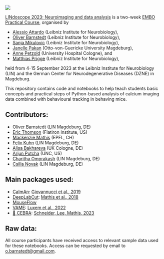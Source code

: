 ![](https://static.wixstatic.com/media/0aa897_519fc294bd394d1d943d5e6965f8a87e~mv2.png/v1/fill/w_1708,h_322,al_c,q_90,usm_0.66_1.00_0.01,enc_auto/LINdocopeLogo-01.png)

[LINdoscope 2023: Neuroimaging and data analysis](www.lindoscope.com) is a two-week [EMBO Practical Course](http://meetings.embo.org/event/23-lindoscope), organised by 
* [Alessio Attardo](https://sites.google.com/view/the-a-lab/home) (Leibniz Institute for Neurobiology), 
* [Oliver Barnstedt](http://barnstedt.science) (Leibniz Institute for Neurobiology), 
* [Sanja Mikulovic](https://www.lin-magdeburg.org/research/research-units/research-group-cognition-emotion) (Leibniz Institute for Neurobiology), 
* [Janelle Pakan](https://www.pakanlab.com/) (Otto-von-Guericke University Magdeburg), 
* [Anne Petzold](https://www.researchgate.net/profile/Anne-Petzold-2) (University Hospital Cologne), and
* [Matthias Prigge](https://meetings.embo.org/event/www.teamprigge.com) (Leibniz Institute for Neurobiology), 

held from 4-15 September 2023 at the Leibniz Institute for Neurobiology (LIN) and the German Center for Neurodegenerative Diseases (DZNE) in Magdeburg.

This repository contains code and notebooks to help teach students basic concepts and practical steps of Python-based analysis of calcium imaging data combined with behavioural tracking in behaving mice.

## Contributors:
* [Oliver Barnstedt](https://github.com/obarnstedt) (LIN Magdeburg, DE)
* [Eric Thomson](https://github.com/EricThomson) (Flatiron Institute, US)
* [Mackenzie Mathis](https://github.com/MMathisLab) (EPFL, CH)
* [Felix Kuhn](https://github.com/flxkuhn) (LIN Magdeburg, DE)
* [Alisa Bakhareva](https://github.com/alisabak) (UK Cologne, DE)
* [Arjun Putcha](https://github.com/ArjunPutcha) (UNC, US)
* [Charitha Omprakash](https://github.com/charithaomprakash) (LIN Magdeburg, DE)
* [Csilla Novak](https://github.com/novacsilla) (LIN Magdeburg, DE)

## Main packages used:
* [CaImAn](https://github.com/flatironinstitute/CaImAn): [Giovannucci et al., 2019](https://elifesciences.org/articles/38173)
* [DeepLabCut](https://github.com/DeepLabCut/DeepLabCut): [Mathis et al., 2018](https://www.nature.com/articles/s41593-018-0209-y)
* [MouseFlow](https://github.com/obarnstedt/MouseFlow)
* [VAME](https://github.com/LINCellularNeuroscience/VAME): [Luxem et al., 2022](https://www.nature.com/articles/s42003-022-04080-7)
* [🦓 CEBRA](https://cebra.ai): [Schneider, Lee, Mathis, 2023](https://www.nature.com/articles/s41586-023-06031-6)

## Raw data:
All course participants have received access to relevant sample data used for these notebooks. Access can be requested by email to [o.barnstedt@gmail.com](mailto:o.barnstedt@gmail.com).
